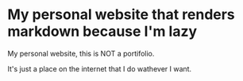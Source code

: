 # My personal website that renders markdown because I'm lazy

My personal website, this is NOT a portifolio.

It's just a place on the internet that I do wathever I want.
